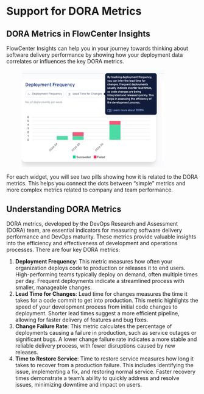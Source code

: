 # Support for DORA Metrics

## DORA Metrics in FlowCenter Insights

FlowCenter Insights can help you in your journey towards thinking about software delivery performance by showing how your deployment data correlates or influences the key DORA metrics.

<div align="left"><figure><img src="../../../.gitbook/assets/image (5) (1) (1) (1) (1) (1) (1) (1).png" alt="" width="375"><figcaption></figcaption></figure></div>

For each widget, you will see two pills showing how it is related to the DORA metrics. This helps you connect the dots between “simple” metrics and more complex metrics related to company and team performance.

## Understanding DORA Metrics

DORA metrics, developed by the DevOps Research and Assessment (DORA) team, are essential indicators for measuring software delivery performance and DevOps maturity. These metrics provide valuable insights into the efficiency and effectiveness of development and operations processes. There are four key DORA metrics:

1. **Deployment Frequency**: This metric measures how often your organization deploys code to production or releases it to end users. High-performing teams typically deploy on demand, often multiple times per day. Frequent deployments indicate a streamlined process with smaller, manageable changes.
2. **Lead Time for Changes**: Lead time for changes measures the time it takes for a code commit to get into production. This metric highlights the speed of your development process from initial code changes to deployment. Shorter lead times suggest a more efficient pipeline, allowing for faster delivery of features and bug fixes.
3. **Change Failure Rate**: This metric calculates the percentage of deployments causing a failure in production, such as service outages or significant bugs. A lower change failure rate indicates a more stable and reliable delivery process, with fewer disruptions caused by new releases.
4. **Time to Restore Service**: Time to restore service measures how long it takes to recover from a production failure. This includes identifying the issue, implementing a fix, and restoring normal service. Faster recovery times demonstrate a team’s ability to quickly address and resolve issues, minimizing downtime and impact on users.

&#x20;

&#x20;
